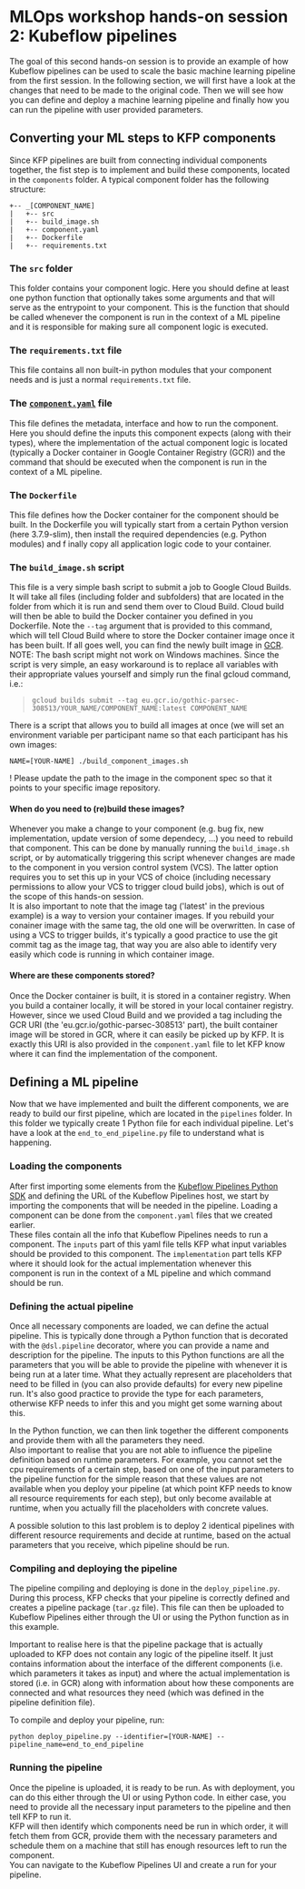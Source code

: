 # MLOps workshop hands-on session 2: Kubeflow pipelines

The goal of this second hands-on session is to provide an example of how Kubeflow pipelines can be used to scale the basic machine learning pipeline from the first session. 
In the following section, we will first have a look at the changes that need to be made to the original code. 
Then we will see how you can define and deploy a machine learning pipeline and finally how you can run the pipeline with user provided parameters.

## Converting your ML steps to KFP components
Since KFP pipelines are built from connecting individual components together, the fist step is to implement and build these components, located in the `components` folder. 
A typical component folder has the following structure:

```
+-- _[COMPONENT_NAME]  
|   +-- src  
|   +-- build_image.sh  
|   +-- component.yaml  
|   +-- Dockerfile  
|   +-- requirements.txt  
```

### The `src` folder
This folder contains your component logic. 
Here you should define at least one python function that optionally takes some arguments and that will serve as the entrypoint to your component. 
This is the function that should be called whenever the component is run in the context of a ML pipeline and it is responsible for making sure all component logic is executed.

### The `requirements.txt` file
This file contains all non built-in python modules that your component needs and is just a normal `requirements.txt` file.

### The [`component.yaml`](https://www.kubeflow.org/docs/pipelines/reference/component-spec/) file
This file defines the metadata, interface and how to run the component. 
Here you should define the inputs this component expects (along with their types), where the implementation of the actual component logic is located (typically a Docker container 
in Google Container Registry (GCR)) and the command that should be executed when the component is run in the context of a ML pipeline.   

### The `Dockerfile`
This file defines how the Docker container for the component should be built. 
In the Dockerfile you will typically start from a certain Python version (here 3.7.9-slim), then install the required dependencies (e.g. Python modules) and f
inally copy all application logic code to your container.   

### The `build_image.sh` script
This file is a very simple bash script to submit a job to Google Cloud Builds. 
It will take all files (including folder and subfolders) that are located in the folder from which it is run and send them over to Cloud Build. 
Cloud build will then be able to build the Docker container you defined in you Dockerfile. Note the `--tag` argument that is provided to this command, which will tell Cloud Build where to store the Docker container image once it has been built. 
If all goes well, you can find the newly built image in [GCR](https://console.cloud.google.com/gcr/images/gothic-parsec-308513?project=gothic-parsec-308513).  
NOTE: The bash script might not work on Windows machines. 
Since the script is very simple, an easy workaround is to replace all variables with their appropriate values yourself and simply run the final gcloud command, i.e.:

> `gcloud builds submit --tag eu.gcr.io/gothic-parsec-308513/YOUR_NAME/COMPONENT_NAME:latest COMPONENT_NAME`

There is a script that allows you to build all images at once (we will set an environment variable per participant name so that each participant has his own images:

```
NAME=[YOUR-NAME] ./build_component_images.sh
```

! Please update the path to the image in the component spec so that it points to your specific image repository.

#### When do you need to (re)build these images?
Whenever you make a change to your component (e.g. bug fix, new implementation, update version of some dependecy, ...) you need to rebuild that component. 
This can be done by manually running the `build_image.sh` script, or by automatically triggering this script whenever changes are made to the component in you version control system (VCS). 
The latter option requires you to set this up in your VCS of choice (including necessary permissions to allow your VCS to trigger cloud build jobs), which is out of the scope of this hands-on session.  
It is also important to note that the image tag ('latest' in the previous example) is a way to version your container images. 
If you rebuild your conainer image with the same tag, the old one will be overwritten. In case of using a VCS to trigger builds, it's typically a good practice to use the git commit tag as the image tag, that way you are also able to identify very easily which code is running in which container image.  

#### Where are these components stored?
Once the Docker container is built, it is stored in a container registry. When you build a container locally, it will be stored in your local container registry.
However, since we used Cloud Build and we provided a tag including the GCR URI (the 'eu.gcr.io/gothic-parsec-308513' part), the built container image will be stored in GCR, where it can easily be picked up by KFP. 
It is exactly this URI is also provided in the `component.yaml` file to let KFP know where it can find the implementation of the component.  

## Defining a ML pipeline
Now that we have implemented and built the different components, we are ready to build our first pipeline, which are located in the `pipelines` folder. 
In this folder we typically create 1 Python file for each individual pipeline. Let's have a look at the `end_to_end_pipeline.py` file to understand what is happening.

### Loading the components
After first importing some elements from the [Kubeflow Pipelines Python SDK](https://www.kubeflow.org/docs/pipelines/sdk/) and defining the URL of the Kubeflow Pipelines host, we start by importing the components that will be needed in the pipeline. Loading a component can be done from the `component.yaml` files that we created earlier.   
These files contain all the info that Kubeflow Pipelines needs to run a component. 
The `inputs` part of this yaml file tells KFP what input variables should be provided to this component. The `implementation` part tells KFP where it should look for the actual implementation whenever this component is run in the context of a ML pipeline and which command should be run.

### Defining the actual pipeline
Once all necessary components are loaded, we can define the actual pipeline. 
This is typically done through a Python function that is decorated with the `@dsl.pipeline` decorator, where you can provide a name and description for the pipeline. The inputs to this Python functions are all the parameters that you will be able to provide the pipeline with whenever it is being run at a later time. What they actually represent are placeholders that need to be filled in (you can also provide defaults) for every new pipeline run. It's also good practice to provide the type for each parameters, otherwise KFP needs to infer this and you might get some warning about this.  

In the Python function, we can then link together the different components and provide them with all the parameters they need.  
Also important to realise that you are not able to influence the pipeline definition based on runtime parameters. For example, you cannot set the cpu requirements of a certain step, based on one of the input parameters to the pipeline function for the simple reason that these values are not available when you deploy your pipeline (at which point KFP needs to know all resource requirements for each step), but only become available at runtime, when you actually fill the placeholders with concrete values.  

A possible solution to this last problem is to deploy 2 identical pipelines with different resource requirements and decide at runtime, based on the actual parameters that you receive, which pipeline should be run.

### Compiling and deploying the pipeline

The pipeline compiling and deploying is done in the `deploy_pipeline.py`.
During this process, KFP checks that your pipeline is correctly defined and creates a pipeline package (`tar.gz` file). 
This file can then be uploaded to Kubeflow Pipelines either through the UI or using the Python function as in this example.  

Important to realise here is that the pipeline package that is actually uploaded to KFP does not contain any logic of the pipeline itself. 
It just contains information about the interface of the different components (i.e. which parameters it takes as input) and where the actual implementation is stored (i.e. in GCR) 
along with information about how these components are connected and what resources they need (which was defined in the pipeline definition file).

To compile and deploy your pipeline, run:

```
python deploy_pipeline.py --identifier=[YOUR-NAME] --pipeline_name=end_to_end_pipeline
```

### Running the pipeline
Once the pipeline is uploaded, it is ready to be run. As with deployment, you can do this either through the UI or using Python code. 
In either case, you need to provide all the necessary input parameters to the pipeline and then tell KFP to run it.   
KFP will then identify which components need be run in which order, it will fetch them from GCR, provide them with the necessary parameters and schedule them on a machine that still has enough resources left to run the component.  
You can navigate to the Kubeflow Pipelines UI and create a run for your pipeline.
